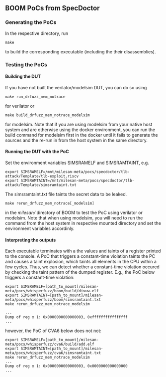 ## BOOM PoCs from SpecDoctor
### Generating the PoCs
In the respective directory, run
```
make
```
to build the corresponding executable (including the their disassemblies).
### Testing the PoCs
#### Building the DUT
If you have not built the verilator/modelsim DUT, you can do so using
```
make run_drfuzz_mem_notrace
```
for verilator or
```
make build_drfuzz_mem_notrace_modelsim
```
for modelsim.
Note that if you are using modelsim from your native host system and are otherwise using the docker environment, you can run the build command for modelsim first in the docker until it fails to generate the sources and the re-run in from the host system in the same directory.
#### Running the DUT with the PoC
Set the environment variables SIMSRAMELF and SIMSRAMTAINT, e.g.
```
export SIMSRAMELF=/mnt/milesan-meta/pocs/specdoctor/tlb-attack/Template/tlb-exploit.riscv
export SIMSRAMTAINT=/mnt/milesan-meta/pocs/specdoctor/tlb-attack/Template/simsramtaint.txt
```
The simsramtaint.txt file taints the secret data to be leaked.
```
make rerun_drfuzz_mem_notrace[_modelsim]
````
in the *milesan/* directory of BOOM to test the PoC using verilator or modelsim. Note that when using modelsim, you will need to run the command from the host system in respective mounted directory and set the environment variables accordinly.

#### Interpreting the outputs
Each executable terminates with a the values and taints of a register printed to the console. A PoC that triggers a constant-time violation taints the PC and causes a taint explosion, which taints all elements in the CPU within a few cycles. Thus, we can detect whether a constant-time violation occured by checking the taint pattern of the dumped register.
E.g., the PoC below triggers a constant-time violation:
```
export SIMSRAMELF=[path_to_mount]/milesan-meta/pocs/whisperfuzz/boom/build/divuw.elf
export SIMSRAMTAINT=[path_to_mount]/milesan-meta/pocs/whisperfuzz/boom/simsramtaint.txt
make rerun_drfuzz_mem_notrace_modelsim

...
Dump of reg x 1: 0x0000000000000003, 0xffffffffffffffff
...
```

however, the PoC of CVA6 below does not not:
```
export SIMSRAMELF=[path_to_mount]/milesan-meta/pocs/whisperfuzz/cva6/build/add.elf
export SIMSRAMTAINT=[path_to_mount]/milesan-meta/pocs/whisperfuzz/cva6/simsramtaint.txt
make rerun_drfuzz_mem_notrace_modelsim
...
Dump of reg x 1: 0x0000000000000003, 0x0000000000000000
...
```